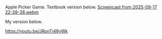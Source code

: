 Apple Picker Game. Textbook version below. [Screencast from 2025-09-17 22-28-38.webm](https://github.com/user-attachments/assets/c72894cb-69f7-4983-891c-645efcc51121)

My version below.

https://youtu.be/JRpnTi48yWk
